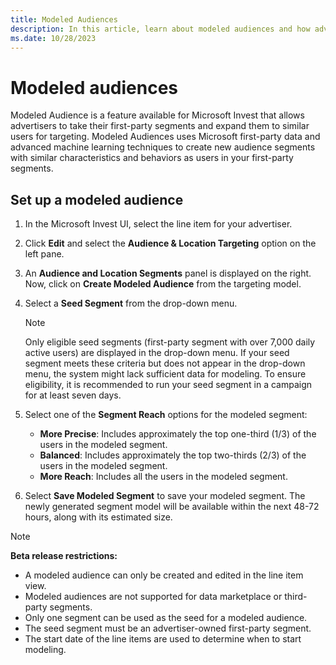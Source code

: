 ```yaml
---
title: Modeled Audiences
description: In this article, learn about modeled audiences and how advertisers can take their first-party segments and expand them to similar users for targeting.
ms.date: 10/28/2023
---
```


# Modeled audiences

Modeled Audience is a feature available for Microsoft Invest that allows advertisers to take their first-party segments and expand them to similar users for targeting. Modeled Audiences uses Microsoft first-party data and advanced machine learning techniques to create new audience segments with similar characteristics and behaviors as users in your first-party segments.

## Set up a modeled audience

1. In the Microsoft Invest UI, select the line item for your advertiser.
1. Click **Edit** and select the **Audience & Location Targeting** option on the left pane.
1. An **Audience and Location Segments** panel is displayed on the right. Now, click on **Create Modeled Audience** from the targeting model.
1. Select a **Seed Segment** from the drop-down menu.

    > [!NOTE]
    > Only eligible seed segments (first-party segment with over 7,000 daily active users) are displayed in the drop-down menu. If your seed segment meets these criteria but does not appear in the drop-down menu, the system might lack sufficient data for modeling. To ensure eligibility, it is recommended to run your seed segment in a campaign for at least seven days.

1. Select one of the **Segment Reach** options for the modeled segment:
    - **More Precise**: Includes approximately the top one-third (1/3) of the users in the modeled segment.
    - **Balanced**: Includes approximately the top two-thirds (2/3) of the users in the modeled segment.
    - **More Reach**: Includes all the users in the modeled segment.
1. Select **Save Modeled Segment** to save your modeled segment. The newly generated segment model will be available within the next 48-72 hours, along with its estimated size.

> [!NOTE]
> **Beta release restrictions:**
>
> - A modeled audience can only be created and edited in the line item view.
> - Modeled audiences are not supported for data marketplace or third-party segments.
> - Only one segment can be used as the seed for a modeled audience.
> - The seed segment must be an advertiser-owned first-party segment.
> - The start date of the line items are used to determine when to start modeling.
